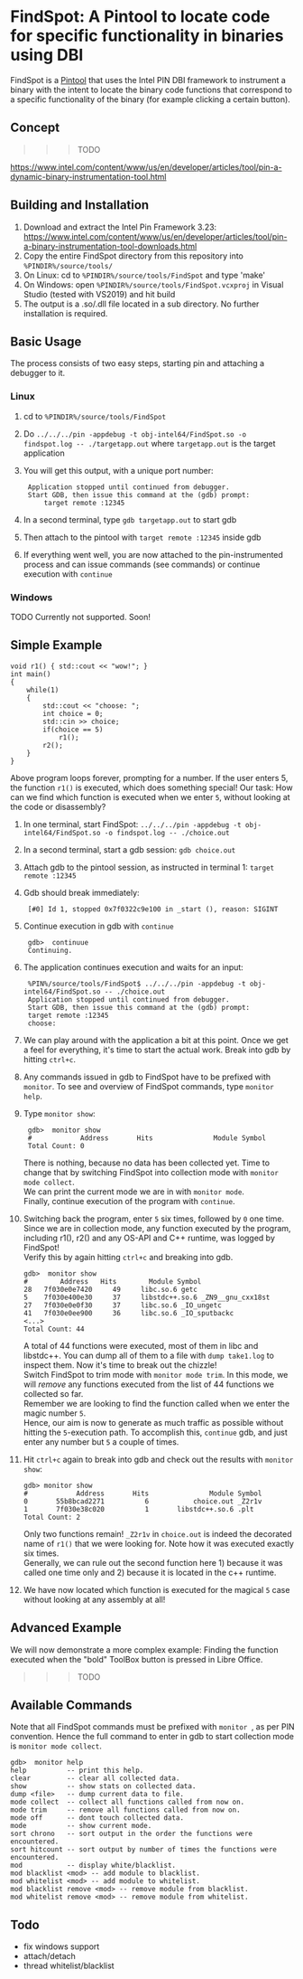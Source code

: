 # FindSpot: A Pintool to locate code for specific functionality in binaries using DBI


FindSpot is a [Pintool](https://www.intel.com/content/www/us/en/developer/articles/tool/pin-a-dynamic-binary-instrumentation-tool.html
) that uses the Intel PIN DBI framework to instrument a binary with the intent to locate
the binary code functions that correspond to a specific functionality of the binary (for example clicking a certain button).





## Concept

>>>TODO


https://www.intel.com/content/www/us/en/developer/articles/tool/pin-a-dynamic-binary-instrumentation-tool.html





## Building and Installation


1. Download and extract the Intel Pin Framework 3.23: https://www.intel.com/content/www/us/en/developer/articles/tool/pin-a-binary-instrumentation-tool-downloads.html
2. Copy the entire FindSpot directory from this repository into `%PINDIR%/source/tools/`
3. On Linux: cd to `%PINDIR%/source/tools/FindSpot` and type 'make'
4. On Windows: open `%PINDIR%/source/tools/FindSpot.vcxproj` in Visual Studio (tested with VS2019) and hit build
5. The output is a .so/.dll file located in a sub directory. No further installation is required.


## Basic Usage

The process consists of two easy steps, starting pin and attaching a debugger to it.

### Linux

1. cd to `%PINDIR%/source/tools/FindSpot`
2. Do `../../../pin -appdebug -t obj-intel64/FindSpot.so -o findspot.log -- ./targetapp.out` where `targetapp.out` is the target application
3. You will get this output, with a unique port number:

        Application stopped until continued from debugger.
        Start GDB, then issue this command at the (gdb) prompt:
            target remote :12345
4. In a second terminal, type `gdb targetapp.out` to start gdb
5. Then attach to the pintool with `target remote :12345` inside gdb
6. If everything went well, you are now attached to the pin-instrumented process and can issue commands (see commands) or continue execution with `continue`


### Windows

TODO
Currently not supported. Soon!



## Simple Example


    void r1() { std::cout << "wow!"; }
    int main()
    {
        while(1)
        {
            std::cout << "choose: ";
            int choice = 0;
            std::cin >> choice;
            if(choice == 5)
                r1();
            r2();
        }
    }


Above program loops forever, prompting for a number. If the user enters 5, the function `r1()` is executed, which does something special!
Our task: How can we find which function is executed when we enter `5`, without looking at the code or disassembly?


1. In one terminal, start FindSpot: `../../../pin -appdebug -t obj-intel64/FindSpot.so -o findspot.log -- ./choice.out`
2. In a second terminal, start a gdb session: `gdb choice.out`
3. Attach gdb to the pintool session, as instructed in terminal 1: `target remote :12345`
4. Gdb should break immediately:

        [#0] Id 1, stopped 0x7f0322c9e100 in _start (), reason: SIGINT
5. Continue execution in gdb with `continue`

        gdb>  continuue
        Continuing.
6. The application continues execution and waits for an input:

        %PIN%/source/tools/FindSpot$ ../../../pin -appdebug -t obj-intel64/FindSpot.so -- ./choice.out
        Application stopped until continued from debugger.
        Start GDB, then issue this command at the (gdb) prompt:
        target remote :12345
        choose:
7. We can play around with the application a bit at this point. Once we get a feel for everything,  it's time to start the actual work. Break into gdb by hitting `ctrl+c`.
8. Any commands issued in gdb to FindSpot have to be prefixed with `monitor`. To see and overview of FindSpot commands, type `monitor help`.
9. Type `monitor show`:

        gdb>  monitor show
        #            Address       Hits               Module Symbol 
        Total Count: 0
    There is nothing, because no data has been collected yet. Time to change that by switching FindSpot into collection mode with `monitor mode collect`.  
    We can print the current mode we are in with `monitor mode`.  
    Finally, continue execution of the program with `continue`.

10. Switching back the program, enter `5` six times, followed by `0` one time.  
    Since we are in collection mode, any function executed by the program, including r1(), r2() and any OS-API and C++ runtime, was logged by FindSpot!  
    Verify this by again hitting `ctrl+c` and breaking into gdb.

        gdb>  monitor show
        #        Address   Hits        Module Symbol 
        28   7f030e0e7420     49     libc.so.6 getc 
        5    7f030e400e30     37     libstdc++.so.6 _ZN9__gnu_cxx18st
        27   7f030e0e0f30     37     libc.so.6 _IO_ungetc 
        41   7f030e0ee900     36     libc.so.6 _IO_sputbackc 
        <...>
        Total Count: 44

    A total of 44 functions were executed, most of them in libc and libstdc++.
    You can dump all of them to a file with `dump take1.log` to inspect them.
    Now it's time to break out the chizzle!  
    Switch FindSpot to trim mode with `monitor mode trim`.
    In this mode, we will *remove* any functions executed from the list of 44 functions we collected so far.  
    Remember we are looking to find the function called when we enter the magic number `5`.  
    Hence, our aim is now to generate as much traffic as possible without hitting the `5`-execution path. To accomplish this, `continue` gdb, and just enter any number but `5` a couple of times.

11. Hit `ctrl+c` again to break into gdb and check out the results with `monitor show`:

        gdb> monitor show
        #            Address       Hits               Module Symbol 
        0       55b8bcad2271          6           choice.out _Z2r1v 
        1       7f030e38c020          1       libstdc++.so.6 .plt 
        Total Count: 2

    Only two functions remain! `_Z2r1v` in `choice.out` is indeed the decorated name of `r1()` that we were looking for.
    Note how it was executed exactly six times.  
    Generally, we can rule out the second function here 1) because it was called one time only and 2) because it is located in the c++ runtime.

12. We have now located which function is executed for the magical `5` case without looking at any assembly at all!






## Advanced Example

We will now demonstrate a more complex example: Finding the function executed when the "bold" ToolBox button is pressed in Libre Office.

>>>TODO



## Available Commands

Note that all FindSpot commands must be prefixed with `monitor `, as per PIN convention.
Hence the full command to enter in gdb to start collection mode is `monitor mode collect`.

    gdb>  monitor help
    help          -- print this help.
    clear         -- clear all collected data.
    show          -- show stats on collected data.
    dump <file>   -- dump current data to file.
    mode collect  -- collect all functions called from now on.
    mode trim     -- remove all functions called from now on.
    mode off      -- dont touch collected data.
    mode          -- show current mode.
    sort chrono   -- sort output in the order the functions were encountered.
    sort hitcount -- sort output by number of times the functions were encountered.
    mod           -- display white/blacklist.
    mod blacklist <mod> -- add module to blacklist.
    mod whitelist <mod> -- add module to whitelist.
    mod blacklist remove <mod> -- remove module from blacklist.
    mod whitelist remove <mod> -- remove module from whitelist.





## Todo

* fix windows support
* attach/detach
* thread whitelist/blacklist

